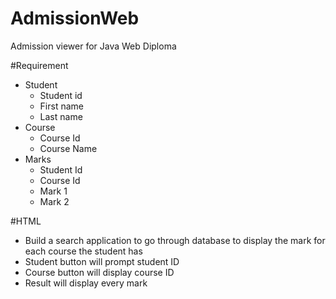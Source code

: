 # AdmissionWeb
Admission viewer for Java Web Diploma

#Requirement
- Student
  - Student id
  - First name
  - Last name
- Course
  - Course Id
  - Course Name
- Marks
  - Student Id
  - Course Id
  - Mark 1
  - Mark 2

#HTML
- Build a search application to go through database to display the mark for each course the student has
- Student button will prompt student ID
- Course button will display course ID
- Result will display every mark
